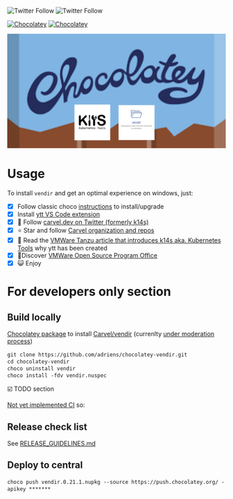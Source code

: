 ![Twitter Follow](https://img.shields.io/twitter/follow/rastadidi?style=social)
![Twitter Follow](https://img.shields.io/twitter/follow/carvel_dev?label=Follow%20Carvel.dev&style=social)

[![Chocolatey](https://img.shields.io/chocolatey/v/vendir.svg)](https://chocolatey.org/packages/vendir)
[![Chocolatey](https://img.shields.io/chocolatey/dt/vendir.svg)](https://chocolatey.org/packages/vendir)

![Project banner](choco-vendir-banner.png)

# Usage

To install `vendir` and get an optimal experience on windows, just:

- [x] Follow classic choco [instructions](https://chocolatey.org/packages/vendir/) to install/upgrade
- [x] Install [ytt VS Code extension](https://marketplace.visualstudio.com/items?itemName=ewrenn.vscode-ytt)
- [x] :newspaper: Follow [carvel.dev on Twitter (formerly k14s)](https://twitter.com/carvel_dev)
- [x] :star: Star and follow [Carvel organization and repos](https://github.com/vmware-tanzu)
- [x] :book: Read the [VMWare Tanzu article that introduces k14s aka. Kubernetes Tools](https://tanzu.vmware.com/content/blog/introducing-k14s-kubernetes-tools-simple-and-composable-tools-for-application-deployment) why ytt has been created
- [x] :rocket:Discover [VMWare Open Source Program Office](http://vmware.github.io/)
- [x] :smiley_cat: Enjoy

# For developers only section

## Build locally

[Chocolatey package](https://chocolatey.org/packages/vendir/) to install [Carvel/vendir](https://github.com/vmware-tanzu/carvel-vendir) (currenlty [under moderation process](https://github.com/adriens/chocolatey-vendir/issues/1))

```
git clone https://github.com/adriens/chocolatey-vendir.git
cd chocolatey-vendir
choco uninstall vendir
choco install -fdv vendir.nuspec
```

:ballot_box_with_check: TODO section

[Not yet implemented CI](https://github.com/adriens/chocolatey-vendir/issues/2) so:

## Release check list

See [RELEASE_GUIDELINES.md](RELEASE_GUIDELINES.md)


## Deploy to central

```
choco push vendir.0.21.1.nupkg --source https://push.chocolatey.org/ -apikey *******
```
